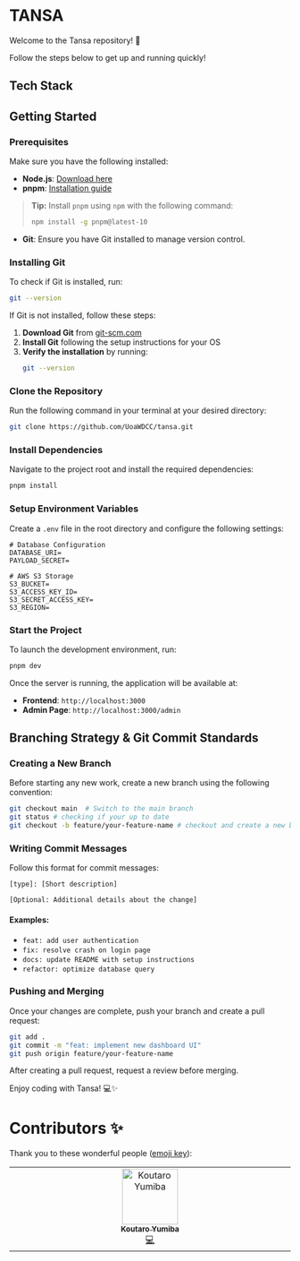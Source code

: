 # TANSA

Welcome to the Tansa repository! 🚀

Follow the steps below to get up and running quickly!

## Tech Stack

## Getting Started

### Prerequisites

Make sure you have the following installed:

- **Node.js**: [Download here](https://nodejs.org/en/download)
- **pnpm**: [Installation guide](https://pnpm.io/installation)

> **Tip:** Install `pnpm` using `npm` with the following command:
>
> ```sh
> npm install -g pnpm@latest-10
> ```

- **Git**: Ensure you have Git installed to manage version control.

### Installing Git

To check if Git is installed, run:

```bash
git --version
```

If Git is not installed, follow these steps:

1. **Download Git** from [git-scm.com](https://git-scm.com/downloads)
2. **Install Git** following the setup instructions for your OS
3. **Verify the installation** by running:
   ```bash
   git --version
   ```

### Clone the Repository

Run the following command in your terminal at your desired directory:

```bash
git clone https://github.com/UoaWDCC/tansa.git
```

### Install Dependencies

Navigate to the project root and install the required dependencies:

```bash
pnpm install
```

### Setup Environment Variables

Create a `.env` file in the root directory and configure the following settings:

```
# Database Configuration
DATABASE_URI=
PAYLOAD_SECRET=

# AWS S3 Storage
S3_BUCKET=
S3_ACCESS_KEY_ID=
S3_SECRET_ACCESS_KEY=
S3_REGION=
```

### Start the Project

To launch the development environment, run:

```bash
pnpm dev
```

Once the server is running, the application will be available at:

- **Frontend**: `http://localhost:3000`
- **Admin Page**: `http://localhost:3000/admin`

## Branching Strategy & Git Commit Standards

### Creating a New Branch

Before starting any new work, create a new branch using the following convention:

```bash
git checkout main  # Switch to the main branch
git status # checking if your up to date
git checkout -b feature/your-feature-name # checkout and create a new branch called your feature
```

### Writing Commit Messages

Follow this format for commit messages:

```
[type]: [Short description]

[Optional: Additional details about the change]
```

#### Examples:

- `feat: add user authentication`
- `fix: resolve crash on login page`
- `docs: update README with setup instructions`
- `refactor: optimize database query`

### Pushing and Merging

Once your changes are complete, push your branch and create a pull request:

```bash
git add .
git commit -m "feat: implement new dashboard UI"
git push origin feature/your-feature-name
```

After creating a pull request, request a review before merging.

Enjoy coding with Tansa! 💻✨

# Contributors ✨

Thank you to these wonderful people ([emoji key](https://allcontributors.org/docs/en/emoji-key)):

<table>
   <tbody>
      <tr>
         <td align="center" valign="top" width="16.66%"><a href="https://github.com/Kot6603"><img src="https://avatars.githubusercontent.com/u/89110272?v=4?s=100" width="100px;" alt="Koutaro Yumiba"/><br /><sub><b>Koutaro Yumiba</b></sub></a><br /><a href="https://github.com/UoaWDCC/VPS/commits?author=Kot6603" title="Code">💻</a></td>
      </tr>
   </tbody>
</table>

